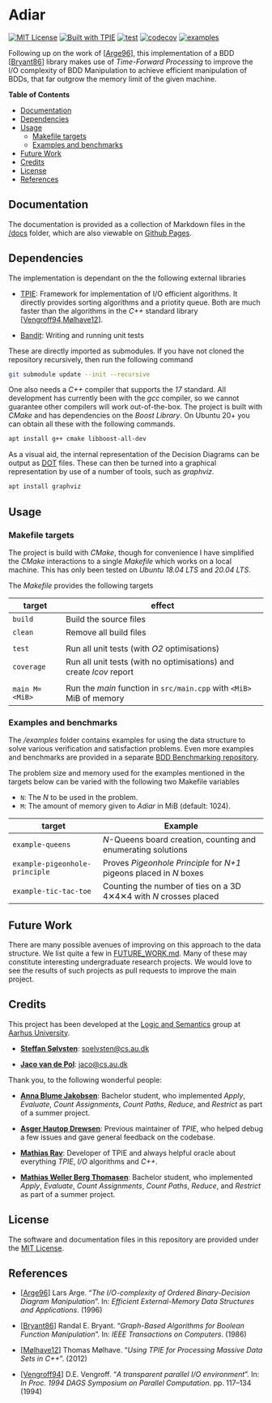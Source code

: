 # Adiar
[![MIT License](https://img.shields.io/badge/license-MIT%20License-blue.svg)](LICENSE.md)
[![Built with TPIE](https://img.shields.io/badge/built%20with-TPIE-blue)](https://users-cs.au.dk/~rav/tpie/)
[![test](https://github.com/SSoelvsten/adiar/workflows/test/badge.svg?branch=master)](/actions?query=workflow%3Atest)
[![codecov](https://codecov.io/gh/SSoelvsten/adiar/branch/master/graph/badge.svg?token=106RCIR4DJ)](https://codecov.io/gh/SSoelvsten/adiar)
[![examples](https://github.com/SSoelvsten/adiar/workflows/examples/badge.svg?branch=master)](/actions?query=workflow%3Aexamples)

Following up on the work of [[Arge96](#references)], this implementation of a
BDD [[Bryant86](#references)] library makes use of _Time-Forward Processing_ to
improve the I/O complexity of BDD Manipulation to achieve efficient manipulation
of BDDs, that far outgrow the memory limit of the given machine.

**Table of Contents**

- [Documentation](#documentation)
- [Dependencies](#dependencies)
- [Usage](#usage)
    - [Makefile targets](#makefile-targets)
    - [Examples and benchmarks](#examples-and-benchmarks)
- [Future Work](#future-work)
- [Credits](#credits)
- [License](#license)
- [References](#references)


## Documentation
The documentation is provided as a collection of Markdown files in the
[/docs](https://github.com/SSoelvsten/adiar/tree/master/docs) folder, which are also
viewable on [Github Pages](https://ssoelvsten.github.io/adiar/).


## Dependencies
The implementation is dependant on the the following external libraries

- [TPIE](https://github.com/thomasmoelhave/tpie):
  Framework for implementation of I/O efficient algorithms. It directly provides
  sorting algorithms and a priotity queue. Both are much faster than the
  algorithms in the _C++_ standard library
  [[Vengroff94,Mølhave12](#references)].

- [Bandit](https://github.com/banditcpp/bandit):
  Writing and running unit tests

These are directly  imported as submodules. If you have not cloned the
repository recursively, then run the following command

```bash
git submodule update --init --recursive
```

One also needs a _C++_ compiler that supports the _17_ standard. All development
has currently been with the _gcc_ compiler, so we cannot guarantee other
compilers will work out-of-the-box. The project is built with _CMake_ and has
dependencies on the _Boost Library_. On Ubuntu 20+ you can obtain all these with
the following commands.

```bash
apt install g++ cmake libboost-all-dev
```

As a visual aid, the internal representation of the Decision Diagrams can be
output as [DOT](https://en.wikipedia.org/wiki/DOT_(graph_description_language))
files. These can then be turned into a graphical representation by use of a
number of tools, such as _graphviz_.

```bash
apt install graphviz
```


## Usage

### Makefile targets

The project is build with _CMake_, though for convenience I have simplified the
_CMake_ interactions to a single _Makefile_ which works on a local machine. This
has only been tested on _Ubuntu 18.04 LTS_ and _20.04 LTS_.

The _Makefile_ provides the following targets

| target          | effect                                                               |
|-----------------|----------------------------------------------------------------------|
| `build`         | Build the source files                                               |
| `clean`         | Remove all build files                                               |
|                 |                                                                      |
| `test`          | Run all unit tests (with _O2_ optimisations)                         |
| `coverage`      | Run all unit tests (with no optimisations) and create _lcov_ report  |
|                 |                                                                      |
| `main M=<MiB>`  | Run the _main_ function in `src/main.cpp` with `<MiB>` MiB of memory |

### Examples and benchmarks
The _/examples_ folder contains examples for using the data structure to solve
various verification and satisfaction problems. Even more examples and
benchmarks are provided in a separate
[BDD Benchmarking repository](https://github.com/SSoelvsten/bdd-benchmark).

The problem size and memory used for the examples mentioned in the targets below
can be varied with the following two Makefile variables

- `N`: The _N_ to be used in the problem.
- `M`: The amount of memory given to _Adiar_ in MiB (default: 1024).

| target                         | Example                                                             |
|--------------------------------|---------------------------------------------------------------------|
| `example-queens`               | _N_-Queens board creation, counting and enumerating solutions       |
| `example-pigeonhole-principle` | Proves _Pigeonhole Principle_ for _N+1_ pigeons placed in _N_ boxes |
| `example-tic-tac-toe`          | Counting the number of ties on a 3D 4✕4✕4 with _N_ crosses placed  |

## Future Work
There are many possible avenues of improving on this approach to the data
structure. We list quite a few in [FUTURE_WORK.md](/FUTURE_WORK.md). Many of
these may constitute interesting undergraduate research projects. We would love
to see the results of such projects as pull requests to improve the main
project.


## Credits

This project has been developed at the [Logic and Semantics](https://logsem.github.io/)
group at [Aarhus University](https://cs.au.dk).

- **[Steffan Sølvsten](https://github.com/SSoelvsten)**:
  [soelvsten@cs.au.dk](mailto:soelvsten@cs.au.dk)

- **[Jaco van de Pol](https://github.com/jacopol)**:
  [jaco@cs.au.dk](mailto:jaco@cs.au.dk)

Thank you, to the following wonderful people:

- **[Anna Blume Jakobsen](https://github.com/bluekeladry)**: Bachelor student,
  who implemented _Apply_, _Evaluate_, _Count Assignments_, _Count Paths_,
  _Reduce_, and _Restrict_ as part of a summer project.

- **[Asger Hautop Drewsen](https://github.com/Tyilo)**: Previous maintainer of
  _TPIE_, who helped debug a few issues and gave general feedback on the
  codebase.

- **[Mathias Rav](https://github.com/Mortal)**:
  Developer of TPIE and always helpful oracle about everything _TPIE_,
  _I/O_ algorithms and _C++_.

- **[Mathias Weller Berg Thomasen](https://github.com/MathiasWeller42)**:
  Bachelor student, who implemented _Apply_, _Evaluate_, _Count Assignments_,
  _Count Paths_, _Reduce_, and _Restrict_ as part of a summer project.


## License
The software and documentation files in this repository are provided under the
[MIT License](/LICENSE.md).


## References

- [[Arge96](https://tidsskrift.dk/brics/article/view/20010/17643)]
  Lars Arge. “_The I/O-complexity of Ordered Binary-Decision Diagram
  Manipulation_”. In: _Efficient External-Memory Data Structures and
  Applications_. (1996)

- [[Bryant86](https://ieeexplore.ieee.org/stamp/stamp.jsp?tp=&arnumber=1676819)]
  Randal E. Bryant. “_Graph-Based Algorithms for Boolean Function Manipulation_”.
  In: _IEEE Transactions on Computers_. (1986)

- [[Mølhave12](https://dl.acm.org/doi/pdf/10.1145/2367574.2367579)]
  Thomas Mølhave. “_Using TPIE for Processing Massive Data Sets in C++_”. (2012)

- [[Vengroff94](https://citeseerx.ist.psu.edu/viewdoc/summary?doi=10.1.1.38.3030)]
  D.E. Vengroff. “_A transparent parallel I/O environment_”. In: _In Proc. 1994
  DAGS Symposium on Parallel Computation_. pp. 117–134 (1994)
